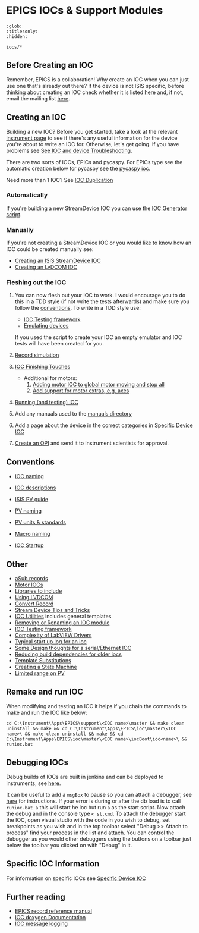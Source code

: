# EPICS IOCs & Support Modules

```{toctree}
:glob:
:titlesonly:
:hidden:

iocs/*
```

## Before Creating an IOC

Remember, EPICS is a collaboration! Why create an IOC when you can just use one that's already out there? If the device is not ISIS specific, before thinking about creating an IOC check whether it is listed [here](https://epics.anl.gov/modules/manufacturer.php) and, if not, email the mailing list [here](https://epics.anl.gov/tech-talk/index.php).


## Creating an IOC

Building a new IOC? Before you get started, take a look at the relevant [instrument page](https://github.com/ISISComputingGroup/IBEX/wiki) to see if there's any useful information for the device you're about to write an IOC for. Otherwise, let's get going. If you have problems see [See IOC and device Troubleshooting](iocs/Troubleshooting).

There are two sorts of IOCs, EPICs and pycaspy. For EPICs type see the automatic creation below for pycaspy see the [pycaspy ioc](/iocs/creation/ioc-pcaspy).

Need more than 1 IOC? See [IOC Duplication](iocs/creation/Duplicating-IOCs)

### Automatically
If you're building a new StreamDevice IOC you can use the [IOC Generator script](https://github.com/ISISComputingGroup/IBEX-device-generator).

### Manually
If you're not creating a StreamDevice IOC or you would like to know how an IOC could be created manually see:
* [Creating an ISIS StreamDevice IOC](iocs/creation/Creating-an-ISIS-StreamDevice-IOC)
* [Creating an LvDCOM IOC](iocs/creation/Creating-IOC-wrapper-VI)

### Fleshing out the IOC
1. You can now flesh out your IOC to work. I would encourage you to do this in a TDD style (if not write the tests afterwards) and make sure you follow the [conventions](iocs/Conventions). To write in a TDD style use:
    * [IOC Testing framework](iocs/testing/IOC-Testing-Framework)
    * [Emulating devices](iocs/testing/Emulating-Devices)

    If you used the script to create your IOC an empty emulator and IOC tests will have been created for you.

1. [Record simulation](iocs/testing/Record-Simulation)

1. [IOC Finishing Touches](iocs/creation/IOC-Finishing-Touches)
    * Additional for motors:
        1. [Adding motor IOC to global motor moving and stop all](/specific_iocs/motors/Adding-motor-IOC-to-global-motor-moving-and-stop-all)
        1. [Add support for motor extras, e.g. axes](/specific_iocs/motors/Add-support-for-motor-extras)    

1. [Running (and testing) IOC](iocs/testing/Running-IOCs)

1. Add any manuals used to the [manuals directory](iocs/conventions/Manuals)

1. Add a page about the device in the correct categories in [Specific Device IOC](Specific-IOCs)

1. [Create an OPI](client/opis/OPI-Creation) and send it to instrument scientists for approval.

## Conventions

* [IOC naming](iocs/conventions/IOC-Naming)

* [IOC descriptions](iocs/conventions/IOC-Descriptions)

* [ISIS PV guide](iocs/conventions/ISIS-PV-Guide)

* [PV naming](iocs/conventions/PV-Naming)

* [PV units & standards](iocs/conventions/PV-Units-&-Standards)

* [Macro naming](iocs/conventions/Macro-Naming)

* [IOC Startup](iocs/conventions/IOC-Startup)

## Other

* [aSub records](iocs/tools/aSub-records)
* [Motor IOCs](specific_iocs/Motors)
* [Libraries to include](iocs/compiling/IOC-Libraries-to-include-with-order)
* [Using LVDCOM](iocs/creation/Creating-IOC-wrapper-VI)
* [Convert Record](iocs/tools/Convert-Record)
* [Stream Device Tips and Tricks](iocs/tips_tricks/Stream-Device-Tips-and-Tricks)
* [IOC Utilities](iocs/tools/Utilities-Library) includes general templates
* [Removing or Renaming an IOC module](iocs/compiling/Removing-or-Renaming-IOC-module)
* [IOC Testing framework](iocs/testing/IOC-Testing-Framework)
* [Complexity of LabVIEW Drivers](system_components/labview/Complexity-of-LabVIEW-Drivers)
* [Typical start up log for an ioc](iocs/troubleshooting/IOC-Start-Example)
* [Some Design thoughts for a serial/Ethernet IOC](iocs/tips_tricks/Some-Design-thoughts-for-a-serial-or-Ethernet-IOC)
* [Reducing build dependencies for older iocs](iocs/compiling/Reducing-Build-Dependencies)
* [Template Substitutions](iocs/tools/Template-Substitutions)
* [Creating a State Machine](iocs/tools/Creating-a-State-Machine-(Sequencer))
* [Limited range on PV](iocs/tips_tricks/PV-with-a-limited-range)

## Remake and run IOC

When modifying and testing an IOC it helps if you chain the commands to make and run the IOC like below:
```
cd C:\Instrument\Apps\EPICS\support\<IOC name>\master && make clean uninstall && make && cd C:\Instrument\Apps\EPICS\ioc\master\<IOC name>\ && make clean uninstall && make && cd C:\Instrument\Apps\EPICS\ioc\master\<IOC name>\iocBoot\ioc<name>\ && runioc.bat
```

## Debugging IOCs

Debug builds of IOCs are built in jenkins and can be deployed to instruments, see [here](deployment/patch/Deploying-a-DEBUG-build-IOC).

It can be useful to add a `msgBox` to pause so you can attach a debugger, see [here](#pausing_an_ioc_at_startup) for instructions. If your error is during or after the db load is to call `runioc.bat a` this will start he ioc but run `a` as the start script. Now attach the debug and in the console type `< st.cmd`.
 To attach the debugger start the IOC, open visual studio with the code in you wish to debug, set breakpoints as you wish and in the top toolbar select "Debug >> Attach to process" find your process in the list and attach. You can control the debugger as you would other debuggers using the buttons on a toolbar just below the toolbar you clicked on with "Debug" in it.

## Specific IOC Information

For information on specific IOCs see [Specific Device IOC](Specific-IOCs)

## Further reading

* [EPICS record reference manual](http://www.aps.anl.gov/epics/EpicsDocumentation/AppDevManuals/RecordRef/Recordref-1.html)
* [IOC doxygen Documentation](http://epics.isis.rl.ac.uk/doxygen/main/)
* [IOC message logging](system_components/IOC-message-logging)